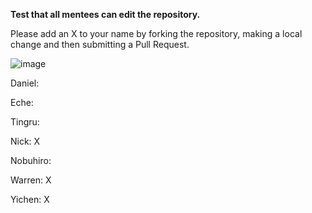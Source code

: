 **Test that all mentees can edit the repository.**

Please add an X to your name by forking the repository, making a local change and then submitting a Pull Request.

![image](https://github.com/WarrenTheRabbit/SelfDirectedCareers/assets/37808734/c68a6cb4-f5cc-4277-989e-a3ac22f88f6c)

Daniel:

Eche:

Tingru:

Nick: X

Nobuhiro:

Warren: X

Yichen: X

